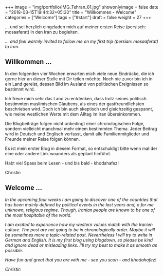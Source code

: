+++
image = "img/portfolio/IMG_Tehran_01.jpg"
showonlyimage = false
date = "2018-03-15T19:44:32+05:30"
title = "Willkommen - Welcome"
categories = ["Welcome"]
tags = ["#start"]
draft = false
weight = 27
+++

... und sei herzlich eingeladen mich auf meiner ersten Reise (persisch: mosaaferat) in den Iran zu begleiten.

*... and feel warmly invited to follow me on my first trip (persian: mosaaferat) to Iran.*
<!--more-->

## Willkommen ...
In den folgenden vier Wochen erwarten mich viele neue Eindrücke, die ich gerne hier an dieser Stelle mit Dir teilen möchte. Noch nie zuvor bin ich in ein Land gereist, dessen Bild im Ausland von politischen Ereignissen so bestimmt wird.

Ich freue mich sehr das Land zu entdecken, dass trotz seines politisch bestimmten muslimischen Glaubens, als eines der gastfreundlichsten beschrieben wird. Doch ich bin auch skeptisch und gleichzeitig gespannt, wie meine westlichen Werte mit dem Alltag im Iran übereinkommen. 

Die Blogbeiträge folgen nicht unbedingt einer chronologischen Folge, sondern vielleicht manchmal mehr einem bestimmten Thema. Jeder Beitrag wird in Deutsch und Englisch verfasst, damit alle Familienmitglieder und Freunde meiner Reise folgen können. 

Es ist mein erster Blog in diesem Format, so entschuldigt bitte wenn mal der eine oder andere Link woanders als geplant hinführt.


Habt viel Spass beim Lesen - und bis bald - khodahafez!

Christin




## Welcome ... 

*In the upcoming four weeks I am going to discover one of the countries that has been mainly defined by political events in the last years and, a for me unknown, religious regime. Though, Iranian people are known to be one of the most hospitable of the world.* 

*I am excited to experience how my western values match with the Iranien culture. The post are not going to be in chronologically order. Maybe it will be sometimes more a topic-related post. Nevertheless I will try to write in German and English. It is my first blog using blogdown, so please be kind and ignore dead or misleading links. I'll try my best to make it as smooth as possible.*

*Have fun and great that you are with me - see you soon - and khodahafez!*

*Christin*